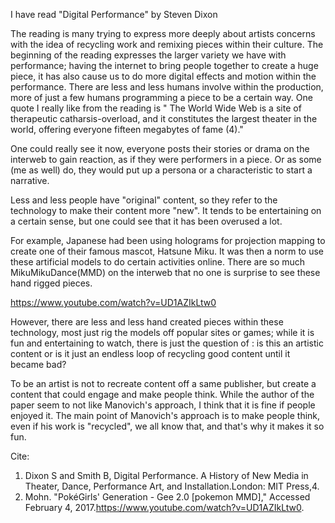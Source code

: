 I have read "Digital Performance" by Steven Dixon

The reading is many trying to express more deeply about artists concerns with the idea of recycling work and remixing pieces within their culture. The beginning of the reading expresses the larger variety we have with performance; having the internet to bring people together to create a huge piece, it has also cause us to do more digital effects and motion within the performance. There are less and less humans involve within the production, more of just a few humans programming a piece to be a certain way. 
One quote I really like from the reading is " The World Wide Web is a site of therapeutic catharsis-overload, and it constitutes the largest theater in the world, offering everyone fifteen megabytes of fame (4)."

One could really see it now, everyone posts their stories or drama on the interweb to gain reaction, as if they were performers in a piece. Or as some (me as well) do, they would put up a persona or a characteristic to start a narrative. 

Less and less people have "original" content, so they refer to the technology to make their content more "new". It tends to be entertaining on a certain sense, but one could see that it has been overused a lot. 

For example, Japanese had been using holograms for projection mapping to create one of their famous mascot, Hatsune Miku. It was then a norm to use these artificial models to do certain activities online. There are so much MikuMikuDance(MMD) on the interweb that no one is surprise to see these hand rigged pieces. 

https://www.youtube.com/watch?v=UD1AZIkLtw0

However, there are less and less hand created pieces within these technology, most just rig the models off popular sites or games; while it is fun and entertaining to watch, there is just the question of : is this an artistic content or is it just an endless loop of recycling good content until it became bad?

To be an artist is not to recreate content off a same publisher, but create a content that could engage and make people think. While the author of the paper seem to not like Manovich's approach, I think that it is fine if people enjoyed it. The main point of Manovich's approach is to make people think, even if his work is "recycled", we all know that, and that's why it makes it so fun.


Cite:
1. Dixon S and Smith B, Digital Performance. A History of New Media in Theater, Dance, Performance Art, and Installation.London: MIT Press,4.
2. Mohn. "PokéGirls' Generation - Gee 2.0 [pokemon MMD]," Accessed February 4, 2017.https://www.youtube.com/watch?v=UD1AZIkLtw0.

